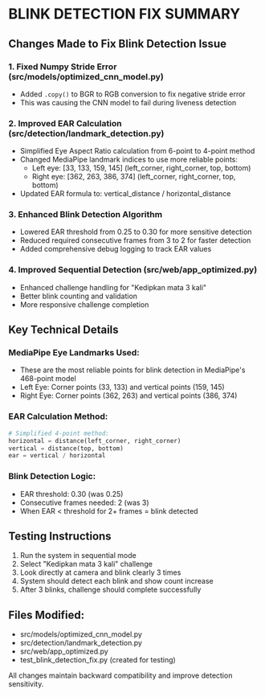 # BLINK DETECTION FIX SUMMARY

## Changes Made to Fix Blink Detection Issue

### 1. Fixed Numpy Stride Error (src/models/optimized_cnn_model.py)

- Added `.copy()` to BGR to RGB conversion to fix negative stride error
- This was causing the CNN model to fail during liveness detection

### 2. Improved EAR Calculation (src/detection/landmark_detection.py)

- Simplified Eye Aspect Ratio calculation from 6-point to 4-point method
- Changed MediaPipe landmark indices to use more reliable points:
  - Left eye: [33, 133, 159, 145] (left_corner, right_corner, top, bottom)
  - Right eye: [362, 263, 386, 374] (left_corner, right_corner, top, bottom)
- Updated EAR formula to: vertical_distance / horizontal_distance

### 3. Enhanced Blink Detection Algorithm

- Lowered EAR threshold from 0.25 to 0.30 for more sensitive detection
- Reduced required consecutive frames from 3 to 2 for faster detection
- Added comprehensive debug logging to track EAR values

### 4. Improved Sequential Detection (src/web/app_optimized.py)

- Enhanced challenge handling for "Kedipkan mata 3 kali"
- Better blink counting and validation
- More responsive challenge completion

## Key Technical Details

### MediaPipe Eye Landmarks Used:

- These are the most reliable points for blink detection in MediaPipe's 468-point model
- Left Eye: Corner points (33, 133) and vertical points (159, 145)
- Right Eye: Corner points (362, 263) and vertical points (386, 374)

### EAR Calculation Method:

```python
# Simplified 4-point method:
horizontal = distance(left_corner, right_corner)
vertical = distance(top, bottom)
ear = vertical / horizontal
```

### Blink Detection Logic:

- EAR threshold: 0.30 (was 0.25)
- Consecutive frames needed: 2 (was 3)
- When EAR < threshold for 2+ frames = blink detected

## Testing Instructions

1. Run the system in sequential mode
2. Select "Kedipkan mata 3 kali" challenge
3. Look directly at camera and blink clearly 3 times
4. System should detect each blink and show count increase
5. After 3 blinks, challenge should complete successfully

## Files Modified:

- src/models/optimized_cnn_model.py
- src/detection/landmark_detection.py
- src/web/app_optimized.py
- test_blink_detection_fix.py (created for testing)

All changes maintain backward compatibility and improve detection sensitivity.
